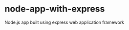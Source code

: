 node-app-with-express
=====================

Node.js app built using express web application framework